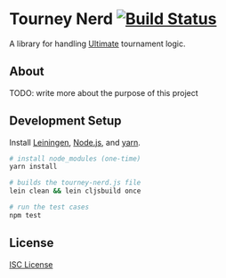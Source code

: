 # Tourney Nerd [![Build Status](https://travis-ci.org/oakmac/tourney-nerd.svg?branch=master)](https://travis-ci.org/oakmac/tourney-nerd)

A library for handling [Ultimate] tournament logic.

## About

TODO: write more about the purpose of this project

## Development Setup

Install [Leiningen], [Node.js], and [yarn].

```sh
# install node_modules (one-time)
yarn install

# builds the tourney-nerd.js file
lein clean && lein cljsbuild once

# run the test cases
npm test
```

## License

[ISC License]

[Ultimate]:https://en.wikipedia.org/wiki/Ultimate_(sport)
[Leiningen]:http://leiningen.org
[Node.js]:http://nodejs.org
[yarn]:https://yarnpkg.com/
[ISC License]:LICENSE.md
